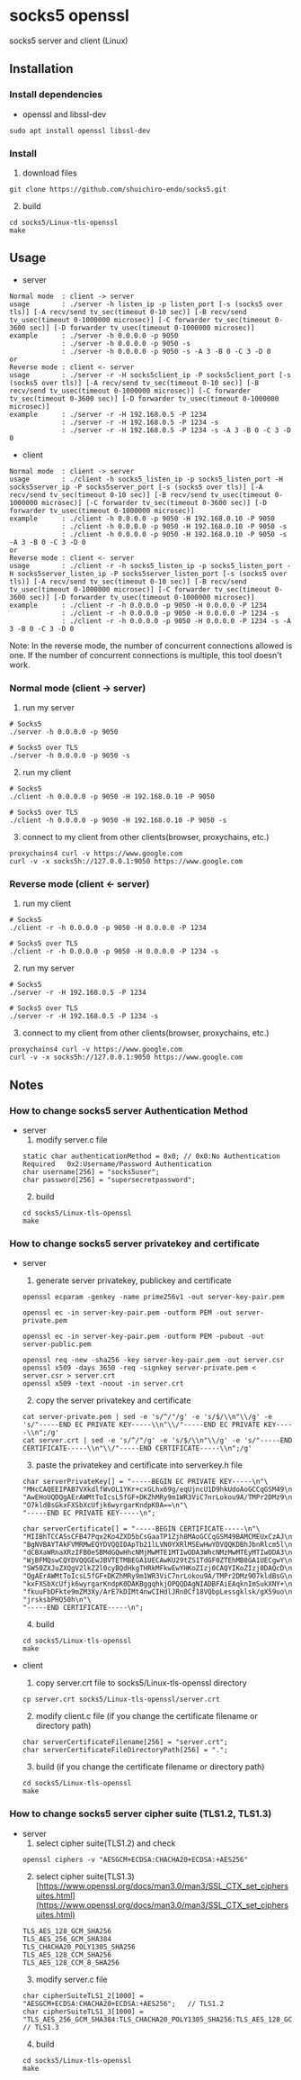 # socks5 openssl

socks5 server and client (Linux)

## Installation
### Install dependencies
- openssl and libssl-dev
```
sudo apt install openssl libssl-dev
```

### Install
1. download files
```
git clone https://github.com/shuichiro-endo/socks5.git
```

2. build
```
cd socks5/Linux-tls-openssl
make
```

## Usage
- server
```
Normal mode  : client -> server
usage        : ./server -h listen_ip -p listen_port [-s (socks5 over tls)] [-A recv/send tv_sec(timeout 0-10 sec)] [-B recv/send tv_usec(timeout 0-1000000 microsec)] [-C forwarder tv_sec(timeout 0-3600 sec)] [-D forwarder tv_usec(timeout 0-1000000 microsec)]
example      : ./server -h 0.0.0.0 -p 9050
             : ./server -h 0.0.0.0 -p 9050 -s
             : ./server -h 0.0.0.0 -p 9050 -s -A 3 -B 0 -C 3 -D 0
or
Reverse mode : client <- server
usage        : ./server -r -H socks5client_ip -P socks5client_port [-s (socks5 over tls)] [-A recv/send tv_sec(timeout 0-10 sec)] [-B recv/send tv_usec(timeout 0-1000000 microsec)] [-C forwarder tv_sec(timeout 0-3600 sec)] [-D forwarder tv_usec(timeout 0-1000000 microsec)]
example      : ./server -r -H 192.168.0.5 -P 1234
             : ./server -r -H 192.168.0.5 -P 1234 -s
             : ./server -r -H 192.168.0.5 -P 1234 -s -A 3 -B 0 -C 3 -D 0
```

- client
```
Normal mode  : client -> server
usage        : ./client -h socks5_listen_ip -p socks5_listen_port -H socks5server_ip -P socks5server_port [-s (socks5 over tls)] [-A recv/send tv_sec(timeout 0-10 sec)] [-B recv/send tv_usec(timeout 0-1000000 microsec)] [-C forwarder tv_sec(timeout 0-3600 sec)] [-D forwarder tv_usec(timeout 0-1000000 microsec)]
example      : ./client -h 0.0.0.0 -p 9050 -H 192.168.0.10 -P 9050
             : ./client -h 0.0.0.0 -p 9050 -H 192.168.0.10 -P 9050 -s
             : ./client -h 0.0.0.0 -p 9050 -H 192.168.0.10 -P 9050 -s -A 3 -B 0 -C 3 -D 0
or
Reverse mode : client <- server
usage        : ./client -r -h socks5_listen_ip -p socks5_listen_port -H socks5server_listen_ip -P socks5server_listen_port [-s (socks5 over tls)] [-A recv/send tv_sec(timeout 0-10 sec)] [-B recv/send tv_usec(timeout 0-1000000 microsec)] [-C forwarder tv_sec(timeout 0-3600 sec)] [-D forwarder tv_usec(timeout 0-1000000 microsec)]
example      : ./client -r -h 0.0.0.0 -p 9050 -H 0.0.0.0 -P 1234
             : ./client -r -h 0.0.0.0 -p 9050 -H 0.0.0.0 -P 1234 -s
             : ./client -r -h 0.0.0.0 -p 9050 -H 0.0.0.0 -P 1234 -s -A 3 -B 0 -C 3 -D 0
```
Note: In the reverse mode, the number of concurrent connections allowed is one. If the number of concurrent connections is multiple, this tool doesn't work.

### Normal mode (client -> server)
1. run my server
```
# Socks5
./server -h 0.0.0.0 -p 9050

# Socks5 over TLS
./server -h 0.0.0.0 -p 9050 -s
```
2. run my client
```
# Socks5
./client -h 0.0.0.0 -p 9050 -H 192.168.0.10 -P 9050

# Socks5 over TLS
./client -h 0.0.0.0 -p 9050 -H 192.168.0.10 -P 9050 -s
```
3. connect to my client from other clients(browser, proxychains, etc.)
```
proxychains4 curl -v https://www.google.com
curl -v -x socks5h://127.0.0.1:9050 https://www.google.com
```

### Reverse mode (client <- server)
1. run my client
```
# Socks5
./client -r -h 0.0.0.0 -p 9050 -H 0.0.0.0 -P 1234

# Socks5 over TLS
./client -r -h 0.0.0.0 -p 9050 -H 0.0.0.0 -P 1234 -s
```
2. run my server
```
# Socks5
./server -r -H 192.168.0.5 -P 1234

# Socks5 over TLS
./server -r -H 192.168.0.5 -P 1234 -s
```
3. connect to my client from other clients(browser, proxychains, etc.)
```
proxychains4 curl -v https://www.google.com
curl -v -x socks5h://127.0.0.1:9050 https://www.google.com
```

## Notes
### How to change socks5 server Authentication Method
- server
    1. modify server.c file
    ```
    static char authenticationMethod = 0x0;	// 0x0:No Authentication Required	0x2:Username/Password Authentication
    char username[256] = "socks5user";
    char password[256] = "supersecretpassword";
    ```
    2. build
    ```
    cd socks5/Linux-tls-openssl
    make
    ```

### How to change socks5 server privatekey and certificate
- server
    1. generate server privatekey, publickey and certificate
    ```
    openssl ecparam -genkey -name prime256v1 -out server-key-pair.pem
    
    openssl ec -in server-key-pair.pem -outform PEM -out server-private.pem
    
    openssl ec -in server-key-pair.pem -outform PEM -pubout -out server-public.pem
    
    openssl req -new -sha256 -key server-key-pair.pem -out server.csr
    openssl x509 -days 3650 -req -signkey server-private.pem < server.csr > server.crt
    openssl x509 -text -noout -in server.crt
    ```
    2. copy the server privatekey and certificate
    ```
    cat server-private.pem | sed -e 's/^/"/g' -e 's/$/\\n"\\/g' -e 's/"-----END EC PRIVATE KEY-----\\n"\\/"-----END EC PRIVATE KEY-----\\n";/g'
    cat server.crt | sed -e 's/^/"/g' -e 's/$/\\n"\\/g' -e 's/"-----END CERTIFICATE-----\\n"\\/"-----END CERTIFICATE-----\\n";/g'
    ```
    3. paste the privatekey and certificate into serverkey.h file
    ```
    char serverPrivateKey[] = "-----BEGIN EC PRIVATE KEY-----\n"\
    "MHcCAQEEIPAB7VXkdlfWvOL1YKr+cxGLhx69g/eqUjncU1D9hkUdoAoGCCqGSM49\n"\
    "AwEHoUQDQgAErAWMtToIcsL5fGF+DKZhMRy9m1WR3ViC7nrLokou9A/TMPr2DMz9\n"\
    "O7kldBsGkxFXSbXcUfjk6wyrgarKndpK0A==\n"\
    "-----END EC PRIVATE KEY-----\n";

    char serverCertificate[] = "-----BEGIN CERTIFICATE-----\n"\
    "MIIBhTCCASsCFB47Pqx2Ko4ZXD5bCsGaaTP1Zjh8MAoGCCqGSM49BAMCMEUxCzAJ\n"\
    "BgNVBAYTAkFVMRMwEQYDVQQIDApTb21lLVN0YXRlMSEwHwYDVQQKDBhJbnRlcm5l\n"\
    "dCBXaWRnaXRzIFB0eSBMdGQwHhcNMjMwMTE1MTIwODA3WhcNMzMwMTEyMTIwODA3\n"\
    "WjBFMQswCQYDVQQGEwJBVTETMBEGA1UECAwKU29tZS1TdGF0ZTEhMB8GA1UECgwY\n"\
    "SW50ZXJuZXQgV2lkZ2l0cyBQdHkgTHRkMFkwEwYHKoZIzj0CAQYIKoZIzj0DAQcD\n"\
    "QgAErAWMtToIcsL5fGF+DKZhMRy9m1WR3ViC7nrLokou9A/TMPr2DMz9O7kldBsG\n"\
    "kxFXSbXcUfjk6wyrgarKndpK0DAKBggqhkjOPQQDAgNIADBFAiEAqknImSukXNY+\n"\
    "fkuuFbDFkte9mZM3Xy/ArE7kDIMt4nwCIHdlJRn0Cf18VQbpLessgklsk/gX59uo\n"\
    "jrsksbPHQ50h\n"\
    "-----END CERTIFICATE-----\n";
    ```
    4. build
    ```
    cd socks5/Linux-tls-openssl
    make
    ```

- client
    1. copy server.crt file to socks5/Linux-tls-openssl directory
    ```
    cp server.crt socks5/Linux-tls-openssl/server.crt
    ```
    2. modify client.c file (if you change the certificate filename or directory path)
    ```
    char serverCertificateFilename[256] = "server.crt";
    char serverCertificateFileDirectoryPath[256] = ".";
    ```
    3. build (if you change the certificate filename or directory path)
    ```
    cd socks5/Linux-tls-openssl
    make
    ```

### How to change socks5 server cipher suite (TLS1.2, TLS1.3)
- server
    1. select cipher suite(TLS1.2) and check
    ```
    openssl ciphers -v "AESGCM+ECDSA:CHACHA20+ECDSA:+AES256"
    ```
    2. select cipher suite(TLS1.3) [https://www.openssl.org/docs/man3.0/man3/SSL_CTX_set_ciphersuites.html](https://www.openssl.org/docs/man3.0/man3/SSL_CTX_set_ciphersuites.html)
    ```
    TLS_AES_128_GCM_SHA256
    TLS_AES_256_GCM_SHA384
    TLS_CHACHA20_POLY1305_SHA256
    TLS_AES_128_CCM_SHA256
    TLS_AES_128_CCM_8_SHA256
    ```
    3. modify server.c file
    ```
    char cipherSuiteTLS1_2[1000] = "AESGCM+ECDSA:CHACHA20+ECDSA:+AES256";	// TLS1.2
    char cipherSuiteTLS1_3[1000] = "TLS_AES_256_GCM_SHA384:TLS_CHACHA20_POLY1305_SHA256:TLS_AES_128_GCM_SHA256";	// TLS1.3
    ```
    4. build
    ```
    cd socks5/Linux-tls-openssl
    make
    ```

